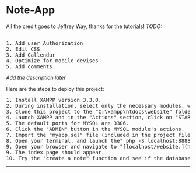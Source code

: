 # Note-App
All the credit goes to Jeffrey Way, thanks for the tutorials!
*TODO:*

<pre>   
1. Add user Authorization
2. Edit CSS
3. Add Callendar
4. Optimize for mobile devises
5. Add comments
</pre>
*Add the description later*



Here are the steps to deploy this project:
<pre>
1. Install XAMPP version 3.3.0.
2. During installation, select only the necessary modules, with the exception of PHP, choose mySQL as the additional module.
3. Clone this project to the "C:\xampp\htdocs\website" folder.
4. Launch XAMPP and in the "Actions" section, click on "START" for both the APACHE and MYSQL modules.
5. The default ports for MYSQL are 3306.
6. Click the "ADMIN" button in the MYSQL module's actions.
7. Import the "myapp.sql" file (included in the project files).
8. Open your terminal, and launch the" php -S localhost:8888" 
9. Open your browser and navigate to "[localhost/website.](http://localhost:8888/)"
9. The index page should appear.
10. Try the "create a note" function and see if the database will update.
</pre>
<hr>
